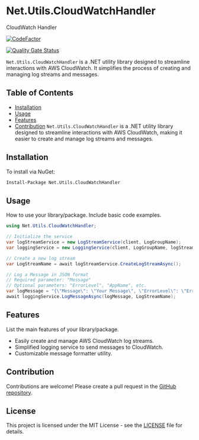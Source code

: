 # Net.Utils.CloudWatchHandler
CloudWatch Handler

[![CodeFactor](https://www.codefactor.io/repository/github/the-poolz/net.utils.cloudwatchhandler/badge)](https://www.codefactor.io/repository/github/the-poolz/net.utils.cloudwatchhandler)


[![Quality Gate Status](https://sonarcloud.io/api/project_badges/measure?project=The-Poolz_Net.Utils.CloudWatchHandler&metric=alert_status)](https://sonarcloud.io/summary/new_code?id=The-Poolz_Net.Utils.CloudWatchHandler)

`Net.Utils.CloudWatchHandler` is a .NET utility library designed to streamline interactions with AWS CloudWatch. It simplifies the process of creating and managing log streams and messages.

## Table of Contents
- [Installation](#installation)
- [Usage](#usage)
- [Features](#features)
- [Contribution](#contribution)
`Net.Utils.CloudWatchHandler` is a .NET utility library designed to streamline interactions with AWS CloudWatch, making it easier to create and manage log streams and messages.

## Installation

To install via NuGet:

```bash
Install-Package Net.Utils.CloudWatchHandler
```

## Usage
How to use your library/package. Include basic code examples.

```csharp
using Net.Utils.CloudWatchHandler;

// Initialize the service
var logStreamService = new LogStreamService(client, LogGroupName);
var loggingService = new LoggingService(client, LogGroupName, logStreamService);

// Create a new log stream
var LogStreamName = await logStreamService.CreateLogStreamAsync();

// Log a Message in JSON format
// Required parameter: "Message"
// Optional parameters: "ErrorLevel", "AppName", etc.
var logMessage = "{\"Message\": \"Your Message\", \"ErrorLevel\": \"Error\", \"AppName\": \"YourApp\"}";
await loggingService.LogMessageAsync(logMessage, LogStreamName);
```

## Features
List the main features of your library/package.

- Easily create and manage AWS CloudWatch log streams.
- Simplified logging service to send messages to CloudWatch.
- Customizable message formatter utility.

## Contribution

Contributions are welcome! Please create a pull request in the [GitHub repository](https://github.com/The-Poolz/Net.Utils.CloudWatchHandler/tree/master).

## License

This project is licensed under the MIT License - see the [LICENSE](LICENSE) file for details.
